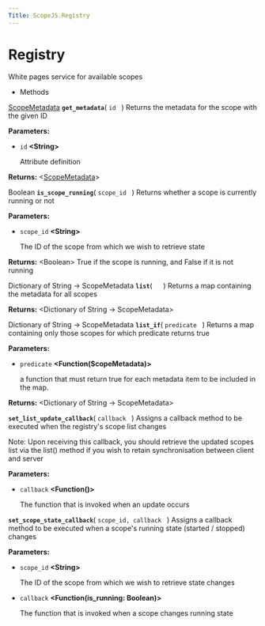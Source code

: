 ```yaml
---
Title: ScopeJS.Registry
---
```

        
Registry
========

White pages service for available scopes

-   Methods

<span id="get_metadata"></span>
<a href="ScopeJS.ScopeMetadata.md" class="crosslink">ScopeMetadata</a> **`get_metadata`**( `id ` )
Returns the metadata for the scope with the given ID

**Parameters:**
-   `id` **&lt;String&gt;**

    Attribute definition

**Returns:** &lt;<a href="ScopeJS.ScopeMetadata.md" class="crosslink">ScopeMetadata</a>&gt;

<span id="is_scope_running"></span>
Boolean **`is_scope_running`**( `scope_id ` )
Returns whether a scope is currently running or not

**Parameters:**
-   `scope_id` **&lt;String&gt;**

    The ID of the scope from which we wish to retrieve state

**Returns:** &lt;Boolean&gt;
True if the scope is running, and False if it is not running

<span id="list"></span>
Dictionary of String -&gt; ScopeMetadata **`list`**( `  ` )
Returns a map containing the metadata for all scopes

**Returns:** &lt;Dictionary of String -&gt; ScopeMetadata&gt;

<span id="list_if"></span>
Dictionary of String -&gt; ScopeMetadata **`list_if`**( `predicate ` )
Returns a map containing only those scopes for which predicate returns true

**Parameters:**
-   `predicate` **&lt;Function(ScopeMetadata)&gt;**

    a function that must return true for each metadata item to be included in the map.

**Returns:** &lt;Dictionary of String -&gt; ScopeMetadata&gt;

<span id="set_list_update_callback"></span>
**`set_list_update_callback`**( `callback ` )
Assigns a callback method to be executed when the registry's scope list changes

Note: Upon receiving this callback, you should retrieve the updated scopes list via the list() method if you wish to retain synchronisation between client and server

**Parameters:**
-   `callback` **&lt;Function()&gt;**

    The function that is invoked when an update occurs

<span id="set_scope_state_callback"></span>
**`set_scope_state_callback`**( `scope_id, callback ` )
Assigns a callback method to be executed when a scope's running state (started / stopped) changes

**Parameters:**
-   `scope_id` **&lt;String&gt;**

    The ID of the scope from which we wish to retrieve state changes

-   `callback` **&lt;Function(is\_running: Boolean)&gt;**

    The function that is invoked when a scope changes running state


